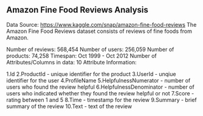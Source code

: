 Amazon Fine Food Reviews Analysis
---------------------------------
Data Source: https://www.kaggle.com/snap/amazon-fine-food-reviews 
The Amazon Fine Food Reviews dataset consists of reviews of fine foods from Amazon.

Number of reviews: 568,454
Number of users: 256,059
Number of products: 74,258
Timespan: Oct 1999 - Oct 2012
Number of Attributes/Columns in data: 10
Attribute Information:

1.Id
2.ProductId - unique identifier for the product
3.UserId - unqiue identifier for the user
4.ProfileName
5.HelpfulnessNumerator - number of users who found the review helpful
6.HelpfulnessDenominator - number of users who indicated whether they found the review helpful or not
7.Score - rating between 1 and 5
8.Time - timestamp for the review
9.Summary - brief summary of the review
10.Text - text of the review
